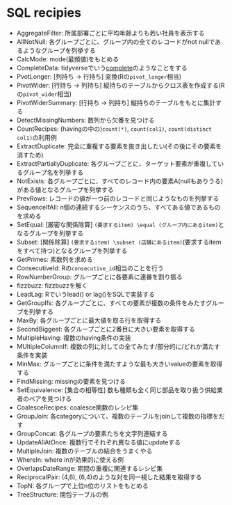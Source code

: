 # SQL recipies

+ AggregateFilter: 所属部署ごとに平均年齢よりも若い社員を表示する
+ AllNotNull: 各グループごとに、グループ内の全てのレコードがnot nullであるようなグループを列挙する
+ CalcMode: mode(最頻値)をもとめる
+ CompleteData: tidyverseでいう[complete](https://tidyr.tidyverse.org/reference/complete.html)のようなことをする
+ PvotLonger: [列持ち -> 行持ち] 変換(Rの`pivot_longer`相当)
+ PivotWider: [行持ち -> 列持ち] 縦持ちのテーブルからクロス表を作成する(Rの`pivot_wider`相当)
+ PivotWiderSummary: [行持ち -> 列持ち] 縦持ちのテーブルをもとに集計する
+ DetectMissingNumbers: 数列から欠番を見つける
+ CountRecipes: (havingの中の)`count(*)`, `count(col1)`, `count(distinct col1)`の利用例
+ ExtractDuplicate: 完全に重複する要素を抜き出したい(その後にその要素を消すため)
+ ExtractPartiallyDuplicate: 各グループごとに、ターゲット要素が重複しているグループ名を列挙する
+ NotExists: 各グループごとに、すべてのレコード内の要素A(nullもありうる)がある値となるグループを列挙する
+ PrevRows: レコードの値が一つ前のレコードと同じようなものを列挙する
+ SequenceIfAll: n個の連続するシーケンスのうち、すべてある値であるものを求める
+ SetEqual: [厳密な関係除算] `(要求するitem) \equal (グループ内にあるitem)`となるグループを列挙する
+ Subset: [関係除算] `(要求するitem) \subset (店舗にあるitem)`(要求するitemをすべて持つ)となるグループを列挙する
+ GetPrimes: 素数列を求める
+ ConsecutiveId: Rの`consecutive_id`相当のことを行う
+ RowNumberGroup: グループごとに各要素に連番を割り振る
+ fizzbuzz: fizzbuzzを解く
+ LeadLag: Rでいうlead() or lag()をSQLで実装する
+ GetGroupIfs: 各グループごとに、すべての要素が複数の条件をみたすグループを列挙する
+ MaxBy: 各グループごとに最大値を取る行を取得する
+ SecondBiggest: 各グループごとに2番目に大きい要素を取得する
+ MultipleHaving: 複数のhaving条件の実装
+ MUltipleColumnIf: 複数の列に対しての全てみたす/部分的に/どれか満たす条件を実装
+ MinMax: グループごとに条件を満たすような最も大きいvalueの要素を取得する
+ FindMissing: missingの要素を見つける
+ SetEquivalence: [集合の相等性] 数も種類も全く同じ部品を取り扱う供給業者のペアを見つける
+ CoalesceRecipes: coalesce関数のレシピ集
+ GroupJoin: 各categoryについて、複数のテーブルをjoinして複数の指標をだす
+ GroupConcat: 各グループの要素たちを文字列連結する
+ UpdateAllAtOnce: 複数行でそれぞれ異なる値にupdateする
+ MultipleJoin: 複数のテーブルの結合をうまくやる
+ WhereIn: where inが効果的に使える例
+ OverlapsDateRange: 期間の重複に関連するレシピ集
+ ReciprocalPair: (4,6), (6,4)のような対を同一視した結果を取得する
+ TopN: 各グループで上位n位のリストをもとめる
+ TreeStructure: 閉包テーブルの例
